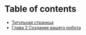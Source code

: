 # Table of contents

* [Титульная страница](README.md)
* [Глава 2 Создание вашего робота](untitled.md)

